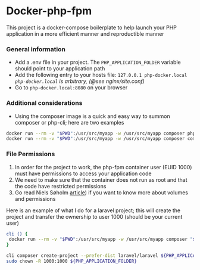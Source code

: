 # Docker-php-fpm

This project is a docker-compose boilerplate to help launch your PHP application in a more efficient manner and reproductible manner

### General information
* Add a .env file in your project. The `PHP_APPLICATION_FOLDER` variable should point to your application path
* Add the following entry to your hosts file: `127.0.0.1 php-docker.local` *`php-docker.local` is arbitrary, (@see nginx/site.conf)*
* Go to `php-docker.local:8080` on your browser

### Additional considerations

* Using the composer image is a quick and easy way to summon composer or php-cli; here are two examples
```sh
docker run --rm -v "$PWD":/usr/src/myapp -w /usr/src/myapp composer php -v
docker run --rm -v "$PWD":/usr/src/myapp -w /usr/src/myapp composer composer update
```

### File Permissions

 1. In order for the project to work, the php-fpm container user (EUID 1000) must have permissions to access your application code
 2. We need to make sure that the container does not run as root and that the code have restricted permissions
 3. Go read Niels Søholm [article](https://medium.com/@nielssj/docker-volumes-and-file-system-permissions-772c1aee23ca)) if you want to know more about volumes and permissions

Here is an example of what I do for a laravel project; this will create the project and transfer the ownership to user 1000 (should be your current user)

```sh 
cli () {
 docker run --rm -v "$PWD":/usr/src/myapp -w /usr/src/myapp composer "$@"
}

cli composer create-project --prefer-dist laravel/laravel ${PHP_APPLICATION_FOLDER}
sudo chown -R 1000:1000 ${PHP_APPLICATION_FOLDER}
```
